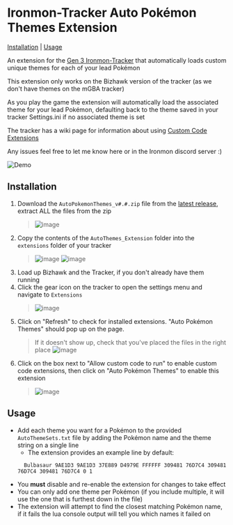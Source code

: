# Ironmon-Tracker Auto Pokémon Themes Extension

[Installation](#installation) | [Usage](#usage)

An extension for the [Gen 3 Ironmon-Tracker](https://github.com/besteon/Ironmon-Tracker) that automatically loads custom unique themes for each of your lead Pokémon

This extension only works on the Bizhawk version of the tracker (as we don't have themes on the mGBA tracker)

As you play the game the extension will automatically load the associated theme for your lead Pokémon, defaulting back to the theme saved in your tracker Settings.ini if no associated theme is set

The tracker has a wiki page for information about using [Custom Code Extensions](https://github.com/besteon/Ironmon-Tracker/wiki/Tracker-Add-ons#custom-code-extensions)

Any issues feel free to let me know here or in the Ironmon discord server :) 

![Demo](https://user-images.githubusercontent.com/106463662/217630370-ebc1c5c7-23de-4d4a-99f5-5304ac3c163f.gif)

## Installation

1. Download the `AutoPokemonThemes_v#.#.zip` file from the [latest release](https://github.com/Fellshadow/Ironmon-Tracker-AutoPokemonThemes/releases/latest), extract ALL the files from the zip
   > ![image](https://user-images.githubusercontent.com/106463662/217638699-62103922-83a3-4b7e-8e5f-9c9c83bac97c.png)
2. Copy the contents of the `AutoThemes_Extension` folder into the `extensions` folder of your tracker
   > ![image](https://user-images.githubusercontent.com/106463662/217638418-134923c8-2fb3-4f3f-b85b-cd5c8a3325c0.png)
   > ![image](https://user-images.githubusercontent.com/106463662/217638515-57e0c672-9da4-447c-aaaa-4fc3788a9f09.png)
3. Load up Bizhawk and the Tracker, if you don't already have them running
4. Click the gear icon on the tracker to open the settings menu and navigate to `Extensions`
   > ![image](https://user-images.githubusercontent.com/106463662/217632595-80cd058d-7e43-4b3d-bd33-41654530b1aa.png)
5. Click on "Refresh" to check for installed extensions. "Auto Pokémon Themes" should pop up on the page.
   > If it doesn't show up, check that you've placed the files in the right place
   > ![image](https://user-images.githubusercontent.com/106463662/218172864-88ae5fd3-1a95-41cd-a9b0-0288ad69e696.png)
6. Click on the box next to "Allow custom code to run" to enable custom code extensions, then click on "Auto Pokémon Themes" to enable this extension
   > ![image](https://user-images.githubusercontent.com/106463662/217633048-e6e3ee33-1faa-4bbd-9e23-2403d2a0ac2a.png)

## Usage

- Add each theme you want for a Pokémon to the provided `AutoThemeSets.txt` file by adding the Pokémon name and the theme string on a single line
  - The extension provides an example line by default:
  ```
    Bulbasaur 9AE1D3 9AE1D3 37E889 D4979E FFFFFF 309481 76D7C4 309481 76D7C4 309481 76D7C4 0 1
  ```
- You **must** disable and re-enable the extension for changes to take effect
- You can only add one theme per Pokémon (if you include multiple, it will use the one that is furthest down in the file)
- The extension will attempt to find the closest matching Pokémon name, if it fails the lua console output will tell you which names it failed on
